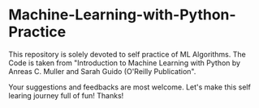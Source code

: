 # Machine-Learning-with-Python-Practice

This repository is solely devoted to self practice of ML Algorithms. The Code is taken from "Introduction to Machine Learning with Python by Anreas C. Muller and Sarah Guido (O'Reilly Publication".

Your suggestions and feedbacks are most welcome. 
Let's make this self learing journey full of fun! 
Thanks!
